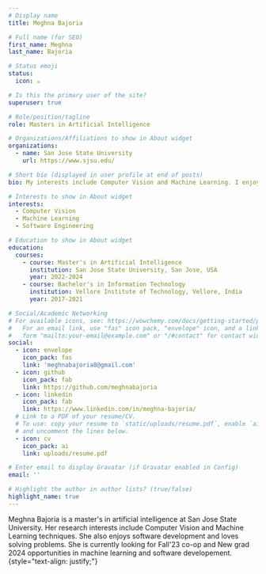 ```yaml
---
# Display name
title: Meghna Bajoria

# Full name (for SEO)
first_name: Meghna
last_name: Bajoria

# Status emoji
status:
  icon: ☕️

# Is this the primary user of the site?
superuser: true

# Role/position/tagline
role: Masters in Artificial Intelligence

# Organizations/Affiliations to show in About widget
organizations:
  - name: San Jose State University
    url: https://www.sjsu.edu/

# Short bio (displayed in user profile at end of posts)
bio: My interests include Computer Vision and Machine Learning. I enjoy software development too.

# Interests to show in About widget
interests:
  - Computer Vision
  - Machine Learning
  - Software Engineering

# Education to show in About widget
education:
  courses:
    - course: Master's in Artificial Intelligence
      institution: San Jose State University, San Jose, USA
      year: 2022-2024
    - course: Bachelor's in Information Technology
      institution: Vellore Institute of Technology, Vellore, India
      year: 2017-2021

# Social/Academic Networking
# For available icons, see: https://wowchemy.com/docs/getting-started/page-builder/#icons
#   For an email link, use "fas" icon pack, "envelope" icon, and a link in the
#   form "mailto:your-email@example.com" or "/#contact" for contact widget.
social:
  - icon: envelope
    icon_pack: fas
    link: 'meghnabajoria8@gmail.com'
  - icon: github
    icon_pack: fab
    link: https://github.com/meghnabajoria
  - icon: linkedin
    icon_pack: fab
    link: https://www.linkedin.com/in/meghna-bajoria/
  # Link to a PDF of your resume/CV.
  # To use: copy your resume to `static/uploads/resume.pdf`, enable `ai` icons in `params.yaml`,
  # and uncomment the lines below.
  - icon: cv
    icon_pack: ai
    link: uploads/resume.pdf

# Enter email to display Gravatar (if Gravatar enabled in Config)
email: ''

# Highlight the author in author lists? (true/false)
highlight_name: true
---
```


Meghna Bajoria is a master's in artificial intelligence at San Jose State University. Her research interests include Computer Vision and Machine Learning techniques. She also enjoys software development and loves solving problems. She is currently looking for Fall'23 co-op  and New grad 2024 opportunities in machine learning and software developement.
{style="text-align: justify;"}
